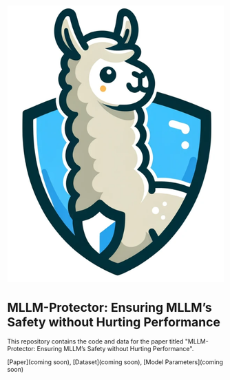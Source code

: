 ![ex1](src/llava_protector.png)
# MLLM-Protector: Ensuring MLLM’s Safety without Hurting Performance

This repository contains the code and data for the paper titled "MLLM-Protector: Ensuring MLLM’s Safety without Hurting Performance".

[Paper](coming soon), [Dataset](coming soon), [Model Parameters](coming soon)

[comment]: <> (## Install Packages)

[comment]: <> (```)

[comment]: <> (conda create -n gllava python=3.10 -y)

[comment]: <> (conda activate gllava)

[comment]: <> (pip install -e .)

[comment]: <> (```)

[comment]: <> (## Data Preparation)

[comment]: <> ([comment]: <> &#40;Download the COCO dataset from [huggingface] &#40;To be published&#41;.&#41;)

[comment]: <> (Download our dataset &#40;To be published&#41;.)

[comment]: <> (Place the data under playground/data.)

[comment]: <> (Here is the data structure:)

[comment]: <> (```)

[comment]: <> (playground/data/)

[comment]: <> (├── geo3k/)

[comment]: <> (├── geoqa_plus/)

[comment]: <> (├── test/)

[comment]: <> (├── alignment.json)

[comment]: <> (├── qa_tuning.json)

[comment]: <> (├── test_question.jsonl)

[comment]: <> (├── test_answers.jsonl)

[comment]: <> (```)

[comment]: <> (## First Stage Alignment)

[comment]: <> (This stage enables the model to better interpret the content of geometric figures.)

[comment]: <> (```)

[comment]: <> (bash scripts/run_alignment.sh)

[comment]: <> (```)

[comment]: <> (## Second Stage Alignment)

[comment]: <> (This stage equips the model with stronger ability for solving geometry problems.)

[comment]: <> (```)

[comment]: <> (bash scripts/run_qa.sh)

[comment]: <> (```)

[comment]: <> (## Evaluation)

[comment]: <> (Generate responses from the model.)

[comment]: <> (```)

[comment]: <> (bash scripts/v1_5/eval_multi.sh /)

[comment]: <> (                path-to-model /)

[comment]: <> (                playground/data/test_questions.jsonl /)

[comment]: <> (                path-to-output /)

[comment]: <> (                ../data /)

[comment]: <> (                num_gpus /)

[comment]: <> (                temperature)

[comment]: <> (```)

[comment]: <> (Run automatic evaluation to calculate the accuracy.)

[comment]: <> (```)

[comment]: <> (python scripts/geo_acc_calculate.py /)

[comment]: <> (             --ground_truth_file playground/data/test_answers.jsonl /)

[comment]: <> (             --predictions_file path-to-output)

[comment]: <> (```)

[comment]: <> (This github repo will be updated soon, stay tuned!)

[comment]: <> (## Acknowledgement)

[comment]: <> (The project is built on top of the amazing [LLaVA]&#40;https://github.com/haotian-liu/LLaVA&#41; repository. Thanks for their great work!)


[comment]: <> (If you find our code and dataset helpful to your research, please consider citing us with this BibTeX:)

[comment]: <> (```bibtex)

[comment]: <> (@misc{gao2023gllava,)

[comment]: <> (      title={G-LLaVA: Solving Geometric Problem with Multi-Modal Large Language Model}, )

[comment]: <> (      author={Jiahui Gao and Renjie Pi and Jipeng Zhang and Jiacheng Ye and Wanjun Zhong and Yufei Wang and Lanqing Hong and Jianhua Han and Hang Xu and Zhenguo Li and Lingpeng Kong},)

[comment]: <> (      year={2023},)

[comment]: <> (      eprint={2312.11370},)

[comment]: <> (      archivePrefix={arXiv},)

[comment]: <> (      primaryClass={cs.CL})

[comment]: <> (})

[comment]: <> (```)